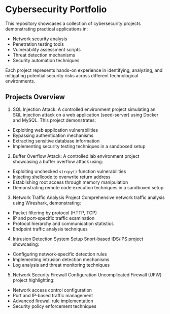 # Cybersecurity Portfolio

This repository showcases a collection of cybersecurity projects demonstrating practical applications in:

- Network security analysis
- Penetration testing tools
- Vulnerability assessment scripts
- Threat detection mechanisms
- Security automation techniques

Each project represents hands-on experience in identifying, analyzing, and mitigating potential security risks across different technological environments.

## Projects Overview
1. SQL Injection Attack:
A controlled environment project simulating an SQL injection attack on a web application (seed-server) using Docker and MySQL. This project demonstrates:
- Exploiting web application vulnerabilities
- Bypassing authentication mechanisms
- Extracting sensitive database information
- Implementing security testing techniques in a sandboxed setup

2. Buffer Overflow Attack:
A controlled lab environment project showcasing a buffer overflow attack using:
- Exploiting unchecked `strcpy()` function vulnerabilities
- Injecting shellcode to overwrite return address
- Establishing root access through memory manipulation
- Demonstrating remote code execution techniques in a sandboxed setup

3. Network Traffic Analysis Project
Comprehensive network traffic analysis using Wireshark, demonstrating:
- Packet filtering by protocol (HTTP, TCP)
- IP and port-specific traffic examination
- Protocol hierarchy and communication statistics
- Endpoint traffic analysis techniques

4. Intrusion Detection System Setup
Snort-based IDS/IPS project showcasing:
- Configuring network-specific detection rules
- Implementing intrusion detection mechanisms
- Log analysis and threat monitoring techniques
  
5. Network Security Firewall Configuration
Uncomplicated Firewall (UFW) project highlighting:
- Network access control configuration
- Port and IP-based traffic management
- Advanced firewall rule implementation
- Security policy enforcement techniques
